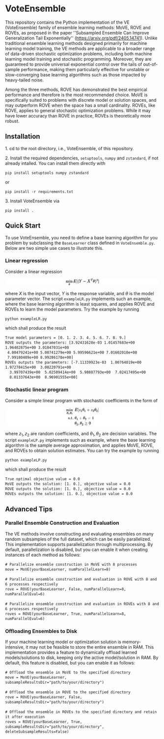 # VoteEnsemble

This repository contains the Python implementation of the VE (VoteEnsemble) family of ensemble learning methods: $\mathsf{MoVE}$, $\mathsf{ROVE}$ and $\mathsf{ROVEs}$, as proposed in the paper ''Subsampled Ensemble Can Improve Generalization Tail Exponentially'' (https://arxiv.org/pdf/2405.14741). Unlike traditional ensemble learning methods designed primarily for machine learning model training, the VE methods are applicable to a broader range of data-driven stochastic optimization problems, including both machine learning model training and stochastic programming. Moreover, they are guaranteed to provide universal exponential control over the tails of out-of-sample performance, making them particularly effective for unstable or slow-converging base learning algorithms such as those impacted by heavy-tailed noise.

Among the three methods, $\mathsf{ROVE}$ has demonstrated the best empirical performance and therefore is the most recommended choice. $\mathsf{MoVE}$ is specifically suited to problems with discrete model or solution spaces, and may outperform $\mathsf{ROVE}$ when the space has a small cardinality. $\mathsf{ROVEs}$, like $\mathsf{ROVE}$, applies to general stochastic optimization problems. While it may have lower accuracy than $\mathsf{ROVE}$ in practice, $\mathsf{ROVEs}$ is theoretically more robust.

## Installation
1.&nbsp;cd to the root directory, i.e., VoteEnsemble,  of this repository.

2.&nbsp;Install the required dependencies, `setuptools`, `numpy` and `zstandard`, if not already intalled. You can install them directly with
```
pip install setuptools numpy zstandard
```
or
```
pip install -r requirements.txt
```

3.&nbsp;Install VoteEnsemble via
```
pip install .
```
## Quick Start
To use VoteEnsemble, you need to define a base learning algorithm for you problem by subclassing the `BaseLearner` class defined in `VoteEnsemble.py`. Below are two simple use cases to illustrate this.
### Linear regression
Consider a linear regression
<!-- $$
\min_{\theta} E[(Y - X^T\theta)^2]
$$ -->

![Equation](./images/LR.png)

where $X$ is the input vector, $Y$ is the response variable, and $\theta$ is the model parameter vector. The script `exampleLR.py` implements such an example, where the base learning algorithm is least squares, and applies $\mathsf{ROVE}$ and $\mathsf{ROVEs}$ to learn the model parameters. Try the example by running
```
python exampleLR.py
```
which shall produce the result
```
True model parameters = [0. 1. 2. 3. 4. 5. 6. 7. 8. 9.]
ROVE outputs the parameters: [3.92431628e-03 1.01457683e+00 1.96402875e+00 3.01047031e+00
 4.00479241e+00 5.00741279e+00 5.99596621e+00 7.01602010e+00
 7.99180409e+00 8.99286178e+00]
ROVEs outputs the parameters: [-7.11339923e-03  1.00764019e+00  1.97278415e+00  3.00220791e+00
  3.99707439e+00  5.02509414e+00  5.98887793e+00  7.02417495e+00
  8.01337643e+00  8.96901555e+00]
```
### Stochastic linear program
Consider a simple linear program with stochastic coefficients in the form of
<!-- $$
\begin{align*}
\min_{\theta_1,\theta_2}\  &E[z_1\theta_1+z_2\theta_2]\\
\text{s.t.}\ &\theta_1+\theta_2=1\\
& \theta_1,\theta_2\geq 0
\end{align*}
$$ -->

![Equation](./images/LP.png)

where $z_1,z_2$ are random coefficients, and $\theta_1,\theta_2$ are decision variables. The script `exampleLP.py` implements such as example, where the base learning algorithm is the sample average approximation, and applies $\mathsf{MoVE}$, $\mathsf{ROVE}$, and $\mathsf{ROVEs}$ to obtain solution estimates. You can try the example by running
```
python exampleLP.py
```
which shall produce the result
```
True optimal objective value = 0.0
MoVE outputs the solution: [1. 0.], objective value = 0.0
ROVE outputs the solution: [1. 0.], objective value = 0.0
ROVEs outputs the solution: [1. 0.], objective value = 0.0
```
## Advanced Tips
### Parallel Ensemble Construction and Evaluation
The VE methods involve constructing and evaluating ensembles on many random subsamples of the full dataset, which can be easily parallelized. This implementation supports parallelization through multiprocessing. By default, parallelization is disabled, but you can enable it when creating instances of each method as follows:
```
# Parallelize ensemble construction in MoVE with 8 processes
move = MoVE(yourBaseLearner, numParallelLearn=8) 

# Parallelize ensemble construction and evaluation in ROVE with 8 and 6 processes respectively
rove = ROVE(yourBaseLearner, False, numParallelLearn=8, numParallelEval=6)

# Parallelize ensemble construction and evaluation in ROVEs with 8 and 6 processes respectively
roves = ROVE(yourBaseLearner, True, numParallelLearn=8, numParallelEval=6)
```
### Offloading Ensembles to Disk
If your machine learning model or optimization solution is memory-intensive, it may not be feasible to store the entire ensemble in RAM. This implementation provides a feature to dynamically offload learned models/solutions to disk, keeping only the active model/solution in RAM. By default, this feature is disabled, but you can enable it as follows:
```
# Offload the ensemble in MoVE to the specified directory
move = MoVE(yourBaseLearner, subsampleResultsDir="path/to/your/directory") 

# Offload the ensemble in ROVE to the specified directory
rove = ROVE(yourBaseLearner, False, subsampleResultsDir="path/to/your/directory")

# Offload the ensemble in ROVEs to the specified directory and retain it after execution
roves = ROVE(yourBaseLearner, True, subsampleResultsDir="path/to/your/directory", deleteSubsampleResults=False)
```